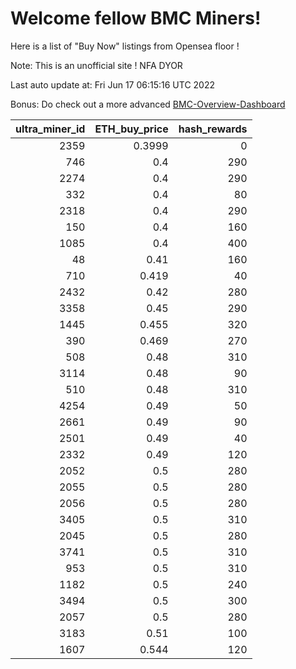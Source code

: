 # Welcome fellow BMC Miners!
Here is a list of "Buy Now" listings from Opensea floor !

Note: This is an unofficial site ! NFA DYOR

Last auto update at: Fri Jun 17 06:15:16 UTC 2022

Bonus: Do check out a more advanced [BMC-Overview-Dashboard](https://dune.com/defifunk/BMC-Overview-Dashboard)


|   ultra_miner_id |   ETH_buy_price |   hash_rewards |
|-----------------:|----------------:|---------------:|
|             2359 |          0.3999 |              0 |
|              746 |          0.4    |            290 |
|             2274 |          0.4    |            290 |
|              332 |          0.4    |             80 |
|             2318 |          0.4    |            290 |
|              150 |          0.4    |            160 |
|             1085 |          0.4    |            400 |
|               48 |          0.41   |            160 |
|              710 |          0.419  |             40 |
|             2432 |          0.42   |            280 |
|             3358 |          0.45   |            290 |
|             1445 |          0.455  |            320 |
|              390 |          0.469  |            270 |
|              508 |          0.48   |            310 |
|             3114 |          0.48   |             90 |
|              510 |          0.48   |            310 |
|             4254 |          0.49   |             50 |
|             2661 |          0.49   |             90 |
|             2501 |          0.49   |             40 |
|             2332 |          0.49   |            120 |
|             2052 |          0.5    |            280 |
|             2055 |          0.5    |            280 |
|             2056 |          0.5    |            280 |
|             3405 |          0.5    |            310 |
|             2045 |          0.5    |            280 |
|             3741 |          0.5    |            310 |
|              953 |          0.5    |            310 |
|             1182 |          0.5    |            240 |
|             3494 |          0.5    |            300 |
|             2057 |          0.5    |            280 |
|             3183 |          0.51   |            100 |
|             1607 |          0.544  |            120 |